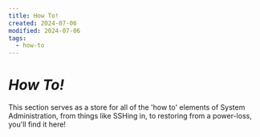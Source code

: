 ```yaml
---
title: How To!
created: 2024-07-06
modified: 2024-07-06
tags:
  - how-to
---
```


# *How To!*

This section serves as a store for all of the 'how to' elements of System Administration, from things like SSHing in, to restoring from a power-loss, you'll find it here!